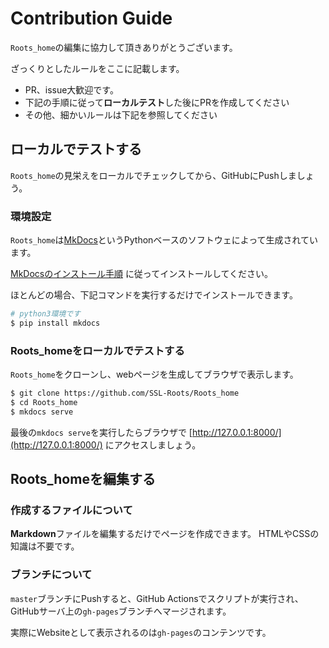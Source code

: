 # Contribution Guide

`Roots_home`の編集に協力して頂きありがとうございます。

ざっくりとしたルールをここに記載します。

- PR、issue大歓迎です。
- 下記の手順に従って**ローカルテスト**した後にPRを作成してください
- その他、細かいルールは下記を参照してください

## ローカルでテストする

`Roots_home`の見栄えをローカルでチェックしてから、GitHubにPushしましょう。

### 環境設定

`Roots_home`は[MkDocs](https://www.mkdocs.org/)というPythonベースのソフトウェによって生成されています。

[MkDocsのインストール手順](https://www.mkdocs.org/#installation)
に従ってインストールしてください。

ほとんどの場合、下記コマンドを実行するだけでインストールできます。

```sh
# python3環境です
$ pip install mkdocs
```

### Roots_homeをローカルでテストする

`Roots_home`をクローンし、webページを生成してブラウザで表示します。

```sh
$ git clone https://github.com/SSL-Roots/Roots_home
$ cd Roots_home
$ mkdocs serve
```

最後の`mkdocs serve`を実行したらブラウザで
[http://127.0.0.1:8000/](http://127.0.0.1:8000/)
にアクセスしましょう。

## Roots_homeを編集する

### 作成するファイルについて

**Markdown**ファイルを編集するだけでページを作成できます。
HTMLやCSSの知識は不要です。

### ブランチについて

`master`ブランチにPushすると、GitHub Actionsでスクリプトが実行され、
GitHubサーバ上の`gh-pages`ブランチへマージされます。

実際にWebsiteとして表示されるのは`gh-pages`のコンテンツです。

